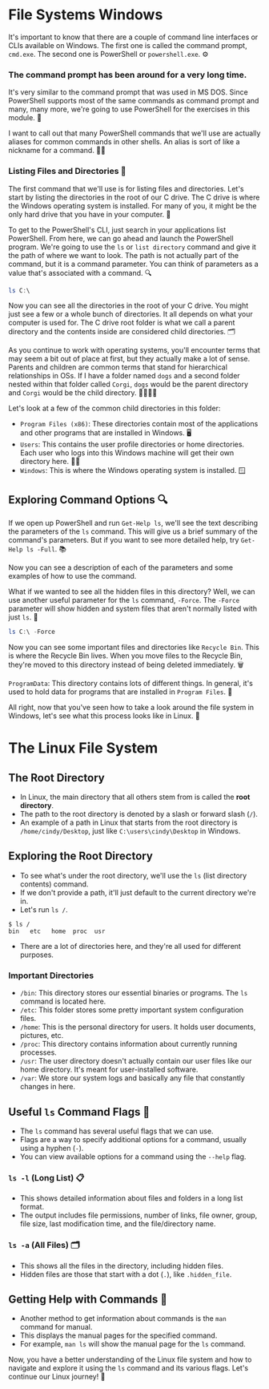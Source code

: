 # File Systems Windows 

It's important to know that there are a couple of command line interfaces or CLIs available on Windows. The first one is called the command prompt, `cmd.exe`. The second one is PowerShell or `powershell.exe`. ⚙️

### The command prompt has been around for a very long time. 

It's very similar to the command prompt that was used in MS DOS. Since PowerShell supports most of the same commands as command prompt and many, many more, we're going to use PowerShell for the exercises in this module. 🤖

I want to call out that many PowerShell commands that we'll use are actually aliases for common commands in other shells. An alias is sort of like a nickname for a command. 🐱‍💻

### Listing Files and Directories 📁

The first command that we'll use is for listing files and directories. Let's start by listing the directories in the root of our C drive. The C drive is where the Windows operating system is installed. For many of you, it might be the only hard drive that you have in your computer. 💾

To get to the PowerShell's CLI, just search in your applications list PowerShell. From here, we can go ahead and launch the PowerShell program. We're going to use the `ls` or `list directory` command and give it the path of where we want to look. The path is not actually part of the command, but it is a command parameter. You can think of parameters as a value that's associated with a command. 🔍

```powershell
ls C:\
```

Now you can see all the directories in the root of your C drive. You might just see a few or a whole bunch of directories. It all depends on what your computer is used for. The C drive root folder is what we call a parent directory and the contents inside are considered child directories. 🗂️

As you continue to work with operating systems, you'll encounter terms that may seem a bit out of place at first, but they actually make a lot of sense. Parents and children are common terms that stand for hierarchical relationships in OSs. If I have a folder named `dogs` and a second folder nested within that folder called `Corgi`, `dogs` would be the parent directory and `Corgi` would be the child directory. 👨‍👩‍👧‍👦

Let's look at a few of the common child directories in this folder:

- `Program Files (x86)`: These directories contain most of the applications and other programs that are installed in Windows. 🖥️
- `Users`: This contains the user profile directories or home directories. Each user who logs into this Windows machine will get their own directory here. 🙎‍♂️
- `Windows`: This is where the Windows operating system is installed. 🪟

## Exploring Command Options 🔍

If we open up PowerShell and run `Get-Help ls`, we'll see the text describing the parameters of the `ls` command. This will give us a brief summary of the command's parameters. But if you want to see more detailed help, try `Get-Help ls -Full`. 📚

Now you can see a description of each of the parameters and some examples of how to use the command.

What if we wanted to see all the hidden files in this directory? Well, we can use another useful parameter for the `ls` command, `-Force`. The `-Force` parameter will show hidden and system files that aren't normally listed with just `ls`. 👀

```powershell
ls C:\ -Force
```

Now you can see some important files and directories like `Recycle Bin`. This is where the Recycle Bin lives. When you move files to the Recycle Bin, they're moved to this directory instead of being deleted immediately. 🗑️

`ProgramData`: This directory contains lots of different things. In general, it's used to hold data for programs that are installed in `Program Files`. 💾

All right, now that you've seen how to take a look around the file system in Windows, let's see what this process looks like in Linux. 🐧

# The Linux File System

## The Root Directory

- In Linux, the main directory that all others stem from is called the **root directory**.
- The path to the root directory is denoted by a slash or forward slash (`/`).
- An example of a path in Linux that starts from the root directory is `/home/cindy/Desktop`, just like `C:\users\cindy\Desktop` in Windows.

## Exploring the Root Directory

- To see what's under the root directory, we'll use the `ls` (list directory contents) command.
- If we don't provide a path, it'll just default to the current directory we're in.
- Let's run `ls /`.

```
$ ls /
bin   etc   home  proc  usr
```

- There are a lot of directories here, and they're all used for different purposes.

### Important Directories

- `/bin`: This directory stores our essential binaries or programs. The `ls` command is located here.
- `/etc`: This folder stores some pretty important system configuration files.
- `/home`: This is the personal directory for users. It holds user documents, pictures, etc.
- `/proc`: This directory contains information about currently running processes.
- `/usr`: The user directory doesn't actually contain our user files like our home directory. It's meant for user-installed software.
- `/var`: We store our system logs and basically any file that constantly changes in here.

## Useful `ls` Command Flags 🚩

- The `ls` command has several useful flags that we can use.
- Flags are a way to specify additional options for a command, usually using a hyphen (`-`).
- You can view available options for a command using the `--help` flag.

### `ls -l` (Long List) 📋
- This shows detailed information about files and folders in a long list format.
- The output includes file permissions, number of links, file owner, group, file size, last modification time, and the file/directory name.

### `ls -a` (All Files) 🗂️
- This shows all the files in the directory, including hidden files.
- Hidden files are those that start with a dot (`.`), like `.hidden_file`.

## Getting Help with Commands 🤖
- Another method to get information about commands is the `man` command for manual.
- This displays the manual pages for the specified command.
- For example, `man ls` will show the manual page for the `ls` command.

Now, you have a better understanding of the Linux file system and how to navigate and explore it using the `ls` command and its various flags. Let's continue our Linux journey! 🐧